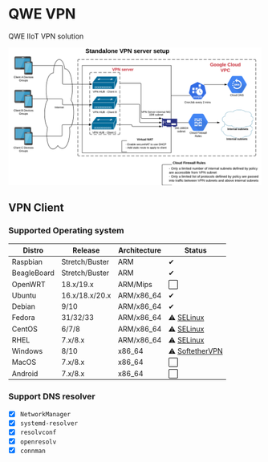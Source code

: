 # QWE VPN

QWE IIoT VPN solution

![softether](./.github/vpnserver.png)

## VPN Client

### Supported Operating system

| Distro      | Release        | Architecture | Status                                                          |
| ----------- | -------------- | ------------ | --------------------------------------------------------------- |
| Raspbian    | Stretch/Buster | ARM          | &#10004;                                                        |
| BeagleBoard | Stretch/Buster | ARM          | &#10004;                                                        |
| OpenWRT     | 18.x/19.x      | ARM/Mips     | :white_large_square:                                            |
| Ubuntu      | 16.x/18.x/20.x | ARM/x86_64   | &#10004;                                                        |
| Debian      | 9/10           | ARM/x86_64   | &#10004;                                                        |
| Fedora      | 31/32/33       | ARM/x86_64   | :warning: [SELinux](https://github.com/qweio/iot-vpn/issues/10) |
| CentOS      | 6/7/8          | ARM/x86_64   | :warning: [SELinux](https://github.com/qweio/iot-vpn/issues/10) |
| RHEL        | 7.x/8.x        | ARM/x86_64   | :warning: [SELinux](https://github.com/qweio/iot-vpn/issues/10) |
| Windows     | 8/10           | x86_64       | :warning: [SoftetherVPN](https://www.softether.org/)            |
| MacOS       | 7.x/8.x        | x86_64       | :white_large_square:                                            |
| Android     | 7.x/8.x        | x86_64       | :white_large_square:                                            |

### Support DNS resolver

- [x] `NetworkManager`
- [x] `systemd-resolver`
- [x] `resolvconf`
- [x] `openresolv`
- [x] `connman`

